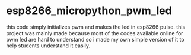 # esp8266_micropython_pwm_led
this code simply initializes pwm and makes the led in esp8266 pulse. this project was mainly made because most of the codes available online for pwm led
are hard to understand so i made my own simple version of it to help students understand it easily.
